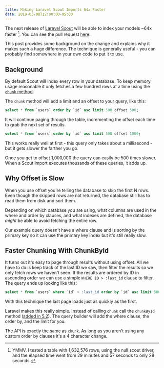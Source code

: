 ```yaml
---
title: Making Laravel Scout Imports 64x Faster
date: 2019-03-08T12:00:00-05:00
---
```


The next release of [Laravel Scout](https://laravel.com/docs/5.8/scout) will be able to index your models ~64x faster [^1].  You can see the pull request [here](https://github.com/laravel/scout/pull/360).

This post provides some background on the change and explains why it makes such a huge difference.  The technique is generally useful - you can probably find somewhere in your own code to put it to use.

## Background

By default Scout will index every row in your database. To keep memory usage reasonable it only fetches a few hundred rows at a time using the [`chunk` method](https://laravel.com/docs/5.8/queries#chunking-results).

The `chunk` method will add a limit and an offset to your query, like this:

```sql
select * from `users` order by `id` asc limit 500 offset 500;
```

It will continue paging through the table, incrementing the offset each time to grab the next set of results.

```sql
select * from `users` order by `id` asc limit 500 offset 1000;
```

This works really well at first - this query only takes about a millisecond - but it gets slower the farther you go.

Once you get to offset 1,000,000 the query can easily be 500 times slower.  When a Scout import executes thousands of these queries, it adds up.

## Why Offset is Slow

When you use offset you're telling the database to skip the first N rows. Even though the skipped rows are not returned, the database still has to read them from disk and sort them.

Depending on which database you are using, what columns are used in the where and order by clauses, and what indexes are defined, the database _might_ be able to avoid fetching the entire row.

Our example query doesn't have a where clause and is sorting by the primary key so it can use the primary key index but it's still really slow.

## Faster Chunking With ChunkById

It turns out it's easy to page through results without using offset. All we have to do is keep track of the last ID we saw, then filter the results so we only fetch rows we haven't seen.  If the results are ordered by ID in ascending order we can use a simple `WHERE ID > :last_id` clause to filter.  The query ends up looking like this:

```sql
select * from `users` where `id` > :last_id order by `id` asc limit 500;
```

With this technique the last page loads just as quickly as the first.

Laravel makes this really simple.  Instead of calling `chunk` call the `chunkById` method ([added in 5.2](https://github.com/laravel/framework/pull/12861)).  The query builder will add the where clause, the order by, and the limit for you.

The API is exactly the same as `chunk`.  As long as you aren't using any custom order by clauses it's a 4 character change.

[^1]: YMMV.  I tested a table with 1,632,576 rows, using the null scout driver, and the elapsed time went from 29 minutes and 57 seconds to only 28 seconds.